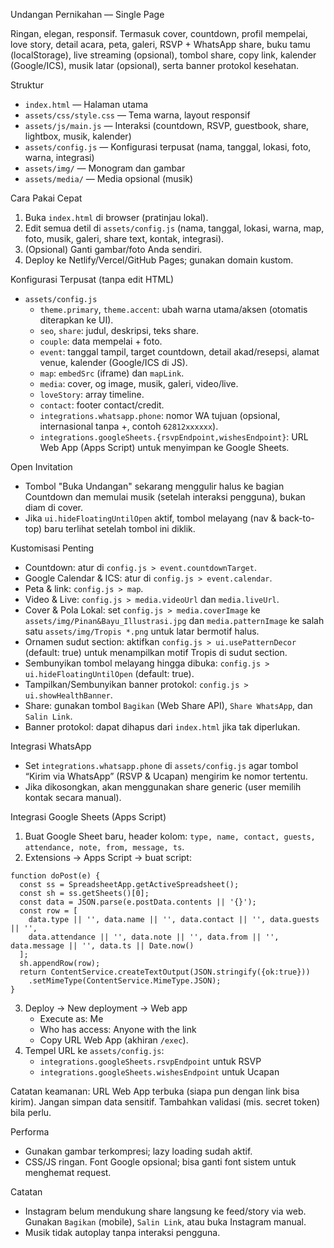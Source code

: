 Undangan Pernikahan — Single Page

Ringan, elegan, responsif. Termasuk cover, countdown, profil mempelai, love story, detail acara, peta, galeri, RSVP + WhatsApp share, buku tamu (localStorage), live streaming (opsional), tombol share, copy link, kalender (Google/ICS), musik latar (opsional), serta banner protokol kesehatan.

Struktur
- `index.html` — Halaman utama
- `assets/css/style.css` — Tema warna, layout responsif
- `assets/js/main.js` — Interaksi (countdown, RSVP, guestbook, share, lightbox, musik, kalender)
- `assets/config.js` — Konfigurasi terpusat (nama, tanggal, lokasi, foto, warna, integrasi)
- `assets/img/` — Monogram dan gambar
- `assets/media/` — Media opsional (musik)

Cara Pakai Cepat
1) Buka `index.html` di browser (pratinjau lokal).
2) Edit semua detil di `assets/config.js` (nama, tanggal, lokasi, warna, map, foto, musik, galeri, share text, kontak, integrasi).
3) (Opsional) Ganti gambar/foto Anda sendiri.
4) Deploy ke Netlify/Vercel/GitHub Pages; gunakan domain kustom.

Konfigurasi Terpusat (tanpa edit HTML)
- `assets/config.js`
  - `theme.primary`, `theme.accent`: ubah warna utama/aksen (otomatis diterapkan ke UI).
  - `seo`, `share`: judul, deskripsi, teks share.
  - `couple`: data mempelai + foto.
  - `event`: tanggal tampil, target countdown, detail akad/resepsi, alamat venue, kalender (Google/ICS di JS).
  - `map`: `embedSrc` (iframe) dan `mapLink`.
  - `media`: cover, og image, musik, galeri, video/live.
  - `loveStory`: array timeline.
  - `contact`: footer contact/credit.
  - `integrations.whatsapp.phone`: nomor WA tujuan (opsional, internasional tanpa +, contoh `62812xxxxxx`).
  - `integrations.googleSheets.{rsvpEndpoint,wishesEndpoint}`: URL Web App (Apps Script) untuk menyimpan ke Google Sheets.

Open Invitation
- Tombol "Buka Undangan" sekarang menggulir halus ke bagian Countdown dan memulai musik (setelah interaksi pengguna), bukan diam di cover.
- Jika `ui.hideFloatingUntilOpen` aktif, tombol melayang (nav & back-to-top) baru terlihat setelah tombol ini diklik.

Kustomisasi Penting
- Countdown: atur di `config.js > event.countdownTarget`.
- Google Calendar & ICS: atur di `config.js > event.calendar`.
- Peta & link: `config.js > map`.
- Video & Live: `config.js > media.videoUrl` dan `media.liveUrl`.
- Cover & Pola Lokal: set `config.js > media.coverImage` ke `assets/img/Pinan&Bayu_Illustrasi.jpg` dan `media.patternImage` ke salah satu `assets/img/Tropis *.png` untuk latar bermotif halus.
- Ornamen sudut section: aktifkan `config.js > ui.usePatternDecor` (default: true) untuk menampilkan motif Tropis di sudut section.
- Sembunyikan tombol melayang hingga dibuka: `config.js > ui.hideFloatingUntilOpen` (default: true).
- Tampilkan/Sembunyikan banner protokol: `config.js > ui.showHealthBanner`.
- Share: gunakan tombol `Bagikan` (Web Share API), `Share WhatsApp`, dan `Salin Link`.
- Banner protokol: dapat dihapus dari `index.html` jika tak diperlukan.

Integrasi WhatsApp
- Set `integrations.whatsapp.phone` di `assets/config.js` agar tombol “Kirim via WhatsApp” (RSVP & Ucapan) mengirim ke nomor tertentu.
- Jika dikosongkan, akan menggunakan share generic (user memilih kontak secara manual).

Integrasi Google Sheets (Apps Script)
1) Buat Google Sheet baru, header kolom: `type, name, contact, guests, attendance, note, from, message, ts`.
2) Extensions → Apps Script → buat script:

```
function doPost(e) {
  const ss = SpreadsheetApp.getActiveSpreadsheet();
  const sh = ss.getSheets()[0];
  const data = JSON.parse(e.postData.contents || '{}');
  const row = [
    data.type || '', data.name || '', data.contact || '', data.guests || '',
    data.attendance || '', data.note || '', data.from || '', data.message || '', data.ts || Date.now()
  ];
  sh.appendRow(row);
  return ContentService.createTextOutput(JSON.stringify({ok:true}))
    .setMimeType(ContentService.MimeType.JSON);
}
```

3) Deploy → New deployment → Web app
   - Execute as: Me
   - Who has access: Anyone with the link
   - Copy URL Web App (akhiran `/exec`).
4) Tempel URL ke `assets/config.js`:
   - `integrations.googleSheets.rsvpEndpoint` untuk RSVP
   - `integrations.googleSheets.wishesEndpoint` untuk Ucapan

Catatan keamanan: URL Web App terbuka (siapa pun dengan link bisa kirim). Jangan simpan data sensitif. Tambahkan validasi (mis. secret token) bila perlu.

Performa
- Gunakan gambar terkompresi; lazy loading sudah aktif.
- CSS/JS ringan. Font Google opsional; bisa ganti font sistem untuk menghemat request.

Catatan
- Instagram belum mendukung share langsung ke feed/story via web. Gunakan `Bagikan` (mobile), `Salin Link`, atau buka Instagram manual.
- Musik tidak autoplay tanpa interaksi pengguna.
